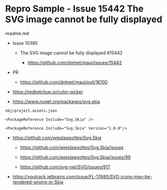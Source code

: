 # Repro Sample - Issue 15442 The SVG image cannot be fully displayed

readme.md

*   Issue 10385

    *   The SVG image cannot be fully displayed #15442

        *   https://github.com/dotnet/maui/issues/15442


*   PR

    *   https://github.com/dotnet/maui/pull/16100


*   https://redketchup.io/color-picker


*   https://www.nuget.org/packages/svg.skia

```
obj/project.assets.json
```

    <PackageReference Include="Svg.Skia" />

    <PackageReference Include="Svg.Skia" Version="1.0.0"/>


*   https://github.com/wieslawsoltes/Svg.Skia

    *   https://github.com/wieslawsoltes/Svg.Skia/issues

    *   https://github.com/wieslawsoltes/Svg.Skia/issues/99

    *   https://github.com/svg-net/SVG/issues/917

*   https://youtrack.jetbrains.com/issue/FL-17680/SVG-icons-may-be-rendered-wrong-in-Skia
